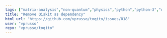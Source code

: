 ```yaml
---
tags: ["matrix-analysis","non-quantum","physics","python","python-3","quantum","quantum-computing","quantum-information","unitaryhack"]
title: "Remove Qiskit as dependency"
html_url: "https://github.com/vprusso/toqito/issues/818"
user: "vprusso"
repo: "vprusso/toqito"
---
```


